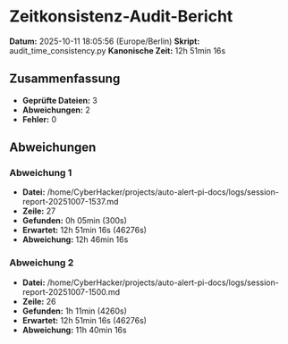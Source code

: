 # Zeitkonsistenz-Audit-Bericht

**Datum:** 2025-10-11 18:05:56 (Europe/Berlin)
**Skript:** audit_time_consistency.py
**Kanonische Zeit:** 12h 51min 16s

## Zusammenfassung

- **Geprüfte Dateien:** 3
- **Abweichungen:** 2
- **Fehler:** 0

## Abweichungen

### Abweichung 1

- **Datei:** /home/CyberHacker/projects/auto-alert-pi-docs/logs/session-report-20251007-1537.md
- **Zeile:** 27
- **Gefunden:** 0h 05min (300s)
- **Erwartet:** 12h 51min 16s (46276s)
- **Abweichung:** 12h 46min 16s

### Abweichung 2

- **Datei:** /home/CyberHacker/projects/auto-alert-pi-docs/logs/session-report-20251007-1500.md
- **Zeile:** 26
- **Gefunden:** 1h 11min (4260s)
- **Erwartet:** 12h 51min 16s (46276s)
- **Abweichung:** 11h 40min 16s

